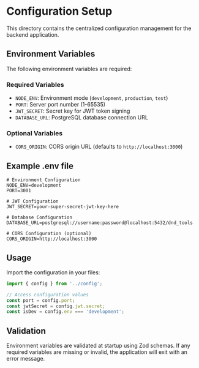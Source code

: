 # Configuration Setup

This directory contains the centralized configuration management for the backend application.

## Environment Variables

The following environment variables are required:

### Required Variables

- `NODE_ENV`: Environment mode (`development`, `production`, `test`)
- `PORT`: Server port number (1-65535)
- `JWT_SECRET`: Secret key for JWT token signing
- `DATABASE_URL`: PostgreSQL database connection URL

### Optional Variables

- `CORS_ORIGIN`: CORS origin URL (defaults to `http://localhost:3000`)

## Example .env file

```env
# Environment Configuration
NODE_ENV=development
PORT=3001

# JWT Configuration
JWT_SECRET=your-super-secret-jwt-key-here

# Database Configuration
DATABASE_URL=postgresql://username:password@localhost:5432/dnd_tools

# CORS Configuration (optional)
CORS_ORIGIN=http://localhost:3000
```

## Usage

Import the configuration in your files:

```typescript
import { config } from '../config';

// Access configuration values
const port = config.port;
const jwtSecret = config.jwt.secret;
const isDev = config.env === 'development';
```

## Validation

Environment variables are validated at startup using Zod schemas. If any required variables are missing or invalid, the application will exit with an error message. 